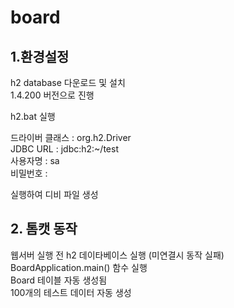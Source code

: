 # board

## 1.환경설정

h2 database 다운로드 및 설치  
1.4.200 버전으로 진행  

h2.bat 실행  

드라이버 클래스 : org.h2.Driver  
JDBC URL  : jdbc:h2:~/test  
사용자명 : sa  
비밀번호 :  

실행하여 디비 파일 생성  


## 2. 톰캣 동작
웹서버 실행 전 h2 데이타베이스 실행 (미연결시 동작 실패)  
BoardApplication.main() 함수 실행  
Board 테이블 자동 생성됨  
100개의 테스트 데이터 자동 생성  
